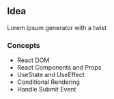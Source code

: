 ## Idea

Lorem ipsum generator with a twist

### Concepts

- React DOM
- React Components and Props
- UseState and UseEffect
- Conditional Rendering
- Handle Submit Event
